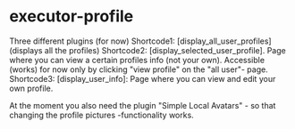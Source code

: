 # executor-profile

Three different plugins (for now)
Shortcode1: [display_all_user_profiles] (displays all the profiles)
Shortcode2: [display_selected_user_profile]. Page where you can view a certain profiles info (not your own). Accessible (works) for now 
only by clicking "view profile" on the "all user"- page.
Shortcode3: [display_user_info]: Page where you can view and edit your own profile.


At the moment you also need the plugin "Simple Local Avatars" - so that changing the profile pictures -functionality works.
